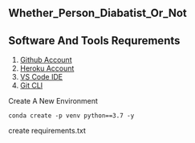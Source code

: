 ## Whether_Person_Diabatist_Or_Not

## Software And Tools Requrements

1. [Github Account](https://github.com)
2. [Heroku Account](https://heroku.com)
3. [VS Code IDE](https://code.visualstudio.com/)
4. [Git CLI](https://git-scm.com/book/en/v2/Getting-Started-The-Command-Line)

Create A New Environment

```
conda create -p venv python==3.7 -y
```
create requirements.txt
